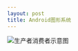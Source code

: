 ```yaml
---
layout: post
title: Android图形系统
---
```


![生产者消费者示意图](https://source.android.com/devices/graphics/images/graphics_pipeline.png)  

